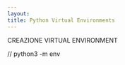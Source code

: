 ```yaml
---
layout: 
title: Python Virtual Environments
---
```


CREAZIONE VIRTUAL ENVIRONMENT

// python3 -m env
